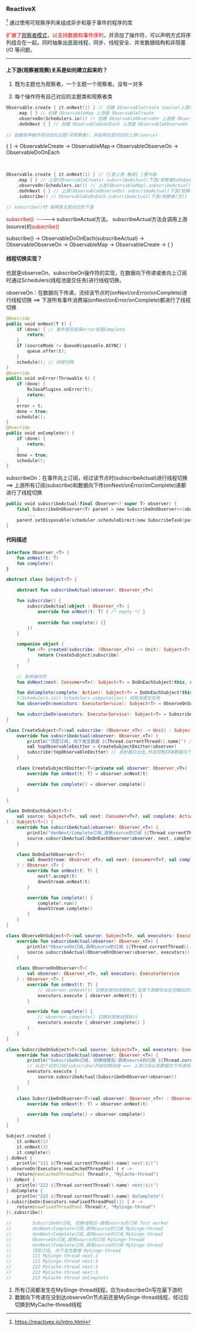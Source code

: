 ### ReactiveX

[^1] 通过使用可观察序列来组成异步和基于事件的程序的库

<font color=red>扩展了[观察者模式](https://zh.wikipedia.org/wiki/%E8%A7%82%E5%AF%9F%E8%80%85%E6%A8%A1%E5%BC%8F)，以支持数据和事件序列</font>，并添加了操作符，可以声明方式将序列组合在一起。同时抽象出底层线程、同步、线程安全、并发数据结构和非阻塞 I/O 等问题。

------



#### 上下游(观察被观察)关系是如何建立起来的？

1. 既为主题也为观察者，一个主题一个观察者。没有一对多

2. 每个操作符有自己对应的主题类和观察者类


```kotlin
Observable.create { it.onNext(1) } // 创建 ObservableCreate source(上游)是{}里内容   	|
    .map { } // 创建 ObservableMap 上游是 ObservableCreate                          	|
    .observeOn(Schedulers.io()) // 创建 ObservableObserveOn 上游是 ObservableMap    	|
    .doOnNext { } // 创建 ObservableDoOnEach 上游是 ObservableObserveOn                  🔽
                                                                                   
// 创建各种操作符对应的主题(可观察者)，并指明主题对应的上游(source)
```

{ } -> ObservableCreate -> ObservableMap-> ObservableObserveOn -> ObservableDoOnEach

​	

```kotlin
Observable.create { it.onNext(1) } // {}是上游 触发{ }里内容        	                                 🔼		
    .map { } // 上游(ObservableCreate).subscribeActual(下游/观察者DoOnEachObserver)							
    .observeOn(Schedulers.io()) // 上游(ObservableMap).subscribeActual(下游/观察者ObserveOnObserver)	 |
    .doOnNext { } // 上游(ObservableObserveOn).subscribeActual(下游/观察者(DoOnEachObserver))	         |
    .subscribe() // ObservableDoOnEach.subscribeActual(下游/观察者(空))                                    |

// subscribe()时 指明各主题对应的下游
```

<font color=red>subscribe() </font> -----> subscribeActual方法。 subscribeActual方法会调用上游(source)的<font color=red>subscribe() </font>

subscribe() -> ObservableDoOnEach(subscribeActual) -> ObservableObserveOn -> ObservableMap -> ObservableCreate -> { }



#### 线程切换实现？

也就是observeOn、subscribeOn操作符的实现，在数据向下传递或者向上订阅时通过Schedulers(线程池提交任务)进行线程切换。

observeOn：在数据向下传递，流经该节点时(onNext/onError/onComplete)进行线程切换 ==> 下游所有事件消费端(onNext/onError/onComplete)都进行了线程切换

```kotlin
@Override
public void onNext(T t) {
    if (done) { // 事件是否结束error或者Complete
        return;
    }
    if (sourceMode != QueueDisposable.ASYNC) {
        queue.offer(t);
    }
    schedule(); // 线程切换
}
@Override
public void onError(Throwable t) {
    if (done) {
        RxJavaPlugins.onError(t);
        return;
    }
    error = t;
    done = true;
    schedule();
}
@Override
public void onComplete() {
    if (done) {
        return;
    }
    done = true;
    schedule();
}
```



subscribeOn：在事件向上订阅，经过该节点时(subscribeActual)进行线程切换 ==> 上游所有订阅(subscribe)和数据向下传(onNext/onError/onComplete)递都进行了线程切换

```kotlin
public void subscribeActual(final Observer<? super T> observer) {
    final SubscribeOnObserver<T> parent = new SubscribeOnObserver<>(observer);
		...
    parent.setDisposable(scheduler.scheduleDirect(new SubscribeTask(parent)));
}
```



#### 代码描述

```kotlin
interface Observer_<T> {
    fun onNext(t: T)
    fun complete()
}

abstract class Subject<T> {

    abstract fun subscribeActual(observer: Observer_<T>)

    fun subscribe() {
        subscribeActual(object : Observer_<T> {
            override fun onNext(t: T) { /* empty */ }
            
            override fun complete() {}
        })
    }

    companion object {
        fun <T> created(subscribe: (Observer_<T>) -> Unit): Subject<T> {
            return CreateSubject(subscribe)
        }
    }

    // 各种操作符
    fun doNext(next: Consumer<T>): Subject<T> = DoOnEachSubject(this, next, null)

    fun doComplete(complete: Action): Subject<T> = DoOnEachSubject(this, null, complete)
    //Schedulers.io() Schedulers.computation() 线程池提交任务
    fun observeOn(executors: ExecutorService): Subject<T> = ObserveOnSubject(this, executors)

    fun subscribeOn(executors: ExecutorService): Subject<T> = SubscribeOnSubject(this, executors)
}

class CreateSubject<T>(val subscribe: (Observer_<T>) -> Unit) : Subject<T>() {
    override fun subscribeActual(observer: Observer_<T>) {
        println("顶层订阅, 向下发生数据 ${Thread.currentThread().name}") // 向下发送数据 ==> 调用下游(观察者)对应方法
        val topObservableEmitter = CreateSubjectEmitter(observer)
        subscribe(topObservableEmitter) // 发射器交出去,外部控制顶端数据向下发送
    }

    class CreateSubjectEmitter<T>(private val observer: Observer_<T>) : Observer_<T> {
        override fun onNext(t: T) = observer.onNext(t)

        override fun complete() = observer.complete()
    }

}

class DoOnEachSubject<T>(
    val source: Subject<T>, val next: Consumer<T>?, val complete: Action?
) : Subject<T>() {
    override fun subscribeActual(observer: Observer_<T>) {
        println("donNext/Complete订阅,调用source的订阅 ${Thread.currentThread().name}")
        source.subscribeActual(DoOnEachObserver(observer, next, complete))
    }

    class DoOnEachObserver<T>(
        val downStream: Observer_<T>, val next: Consumer<T>?, val complete: Action?
    ) : Observer_<T> {
        override fun onNext(t: T) {
            next?.accept(t)
            downStream.onNext(t)
        }

        override fun complete() {
            complete?.run()
            downStream.complete()
        }
    }
}

class ObserveOnSubject<T>(val source: Subject<T>, val executors: ExecutorService) : Subject<T>() {
    override fun subscribeActual(observer: Observer_<T>) {
        println("ObserveOn订阅,调用source的订阅 ${Thread.currentThread().name}")
        source.subscribeActual(ObserveOnObserver(observer, executors))
    }

    class ObserveOnObserver<T>(
        val observer: Observer_<T>, val executors: ExecutorService
    ) : Observer_<T> {
        override fun onNext(t: T) {
            // observer.onNext(t) 切换到其他线程执行,及其下游都将会在切换后的线程中执行
            executors.execute { observer.onNext(t) }
        }

        override fun complete() {
            // observer.complete() 切换到其他线程执行
            executors.execute { observer.complete() }
        }
    }
}

class SubscribeOnSubject<T>(val source: Subject<T>, val executors: ExecutorService) : Subject<T>() {
    override fun subscribeActual(observer: Observer_<T>) {
        println("SubscribeOn订阅, 切换线程后-调用source的订阅 ${Thread.currentThread().name}")
        // 从这个点的订阅(subscribe)开始切换线程 ==> 上游订阅以及数据向下传递线程都已经切换
        executors.execute {
            source.subscribeActual(SubscribeOnObserver(observer))
        }
    }

    class SubscribeOnObserver<T>(val observer: Observer_<T>) : Observer_<T> {
        override fun onNext(t: T) = observer.onNext(t)

        override fun complete() = observer.complete()
    }
}
```



```kotlin
Subject.created {
    it.onNext(1)
    it.onNext(3)
    it.complete()
}.doNext {
    println("111 ${Thread.currentThread().name} next:$it")
}.observeOn(Executors.newCachedThreadPool { r ->
    return@newCachedThreadPool Thread(r, "MyCache-thread")
}).doNext {
    println("222 ${Thread.currentThread().name} next:$it")
}.doComplete {
    println("222 ${Thread.currentThread().name} doComplete")
}.subscribeOn(Executors.newFixedThreadPool(1) { r ->
    return@newFixedThreadPool Thread(r, "MySinge-thread")
}).subscribe()

//        SubscribeOn订阅, 切换线程后-调用source的订阅 Test worker
//        donNext/Complete订阅,调用source的订阅 MySinge-thread
//        donNext/Complete订阅,调用source的订阅 MySinge-thread
//        ObserveOn订阅,调用source的订阅 MySinge-thread
//        donNext/Complete订阅,调用source的订阅 MySinge-thread
//        顶层订阅, 向下发生数据 MySinge-thread
//        111 MySinge-thread next:1
//        111 MySinge-thread next:3
//        222 MyCache-thread next:1
//        222 MyCache-thread next:3
//        222 MyCache-thread doComplete

```

1. 所有订阅都发生在MySinge-thread线程，应为subscribeOn写在最下游的
2. 数据向下传递在没到达observeOn节点前还是MySinge-thread线程，经过后切换到MyCache-thread线程



[^1]:https://reactivex.io/intro.html

